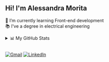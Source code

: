 ## Hi! I'm Alessandra Morita

🌱 I’m currently learning Front-end development <br>
📚 I've a degree in electrical engineering
  
 <details>

  <summary>📊 My GitHub Stats</summary>
  <div align="center">
    <a href="https://github.com/alessandramorita">
    <img width="330em" src="https://github-readme-stats.vercel.app/api/top-langs/?username=alessandramorita&layout=compact&langs_count=7&theme=dracula"/>
  </div>
  
</details>
  
  ##
  
  <div> 
    <a href = "mailto:contactalessandramorita@gmail.com" target="_blank" ><img src="https://img.shields.io/badge/Gmail-D14836?style=for-the-badge&logo=gmail&logoColor=white" alt="Gmail" ></a> 
    <a href = "https://www.linkedin.com/in/alessandramorita/" target="_blank" ><img src="https://img.shields.io/badge/LinkedIn-0077B5?style=for-the-badge&logo=linkedin&logoColor=white" alt="LinkedIn" ></a> 

    
  </div>




